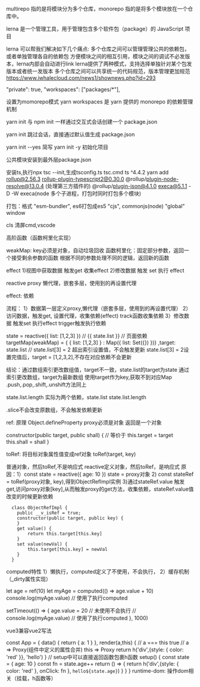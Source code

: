 multirepo 指的是将模块分为多个仓库，monorepo 指的是将多个模块放在一个仓库中。

lerna 是一个管理工具，用于管理包含多个软件包（package）的 JavaScript 项目

lerna 可以帮我们解决如下几个痛点:
    多个仓库之间可以管理管理公共的依赖包，或者单独管理各自的依赖包
    方便模块之间的相互引用，模块之间的调试不必发版本，lerna内部会自动进行link
    lerna提供了两种模式，支持选择单独针对某个包发版本或者统一发版本
    多个仓库之间可以共享统一的代码规范，版本管理更加规范
https://www.iwhalecloud.com/news1/shownews.php?id=293

"private": true,
"workspaces": ["packages/*"],

设置为momorepo模式
yarn workspaces 是 yarn 提供的 monorepo 的依赖管理机制

yarn init
与 npm init 一样通过交互式会话创建一个 package.json

yarn init
跳过会话，直接通过默认值生成 package.json

yarn init --yes 简写 yarn init -y
初始化项目

公共模块安装到最外层package.json

 安装ts,执行npx tsc --init,生成tsconfig.ts
 tsc.cmd
 ts ^4.4.2
 yarn add rollup@2.56.3 rollup-plugin-typescript2@0.30.0
 @rollup/plugin-node-resolve@13.0.4 (处理第三方插件的)
 @rollup/plugin-json@4.1.0 execa@5.1.1 -D -W
 execa(node 多个子进程，打包时同时打包多个模块)

 打包：格式 
 "esm-bundler", es6打包成es5
 "cjs", commonjs(node)
 "global" window

 cls 清屏cmd,vscode

高阶函数（函数柯里化实现）

 weakMap: key必须是对象，自动垃圾回收
 函数柯里化：固定部分参数，返回一个接受剩余参数的函数
            根据不同的参数处理不同的逻辑，返回新的函数

effect
1)视图中获取数据 触发get 收集effect
2)修改数据 触发 set 执行 effect

reactive
proxy 懒代理，嵌套多层，使用到的再设置代理
 
effect: 依赖

流程：
1）数据第一层定义proxy,懒代理（嵌套多层，使用到的再设置代理）
2）访问数据，触发get, 设置代理，收集依赖(effect) track函数收集依赖
3）修改数据 触发set 执行effect trigger触发执行依赖

state = reactive({ list: [1,2,3] })
// {{ state.list }} // 页面依赖 targetMap(weakMap) = { { list: [1,2,3] } : Map({ list: Set({}) })} ,target: state.list
// state.list[3] = 2 超出索引设置值，不会触发更新
state.list[3] = 2设置完值后，target = [1,2,3,2],不存在对应依赖不会更新

结论：通过数组索引更改数组值，target不一致，state.list的target为state
      通过索引更改数组，target为最新数组
      使用target作为key,获取不到对应Map
      .push,.pop,.shift,.unshift方法同上

state.list.length
实际为两个依赖，state.list state.list.length 

.slice不会改变原数组，不会触发依赖更新

ref: 原理 Object.defineProperty proxy必须是对象
返回是一个对象

constructor(public target, public shall) {
       // 等价于 this.target = target this.shall = shall
  }

toRef: 将目标对象属性值变成ref对象
toRef(target, key)

普通对象，然后toRef,不是响应式
reactive定义对象，然后toRef，是响应式
原因：1）const state = reactive({ age: 10 }) state = proxy对象
      2) const stateRef = toRef(proxy对象, key),得到ObjectRefImpl实例
      3)通过stateRef.value 触发get,访问proxy对象[key],从而触发proxy的get方法，收集依赖，stateRef.value值改变的时候更新依赖

      class ObjectRefImpl {
        public __v_isRef = true;
        constructor(public target, public key) {
        }
        get value() {
            return this.target[this.key]
        }
        set value(newVal) {
            this.target[this.key] = newVal
        }
      }
computed特性
1）懒执行，computed定义了不使用，不会执行， 
2）缓存机制（_dirty属性实现）

let age = ref(10)
let myAge = computed(() => age.value + 10)
console.log(myAge.value) // 使用了执行computed

setTimeout(() => {
    age.value = 20 // 未使用不会执行
    // console.log(myAge.value) // 使用了执行computed
}, 1000)

vue3兼容vue2写法

const App = {
    data() {
        return {
            a: 1
        }
    },
    render(a,this) {
        // a === this true
        // a => Proxy(组件中定义的属性合并) this => Proxy
        return h('div',{style: { color: 'red' }}, 'hello')
    }
    // setup中可以直接返回函数包裹h函数
    setup() {
        const state = { age: 10 }
        const fn = state.age++
        return () => {
            return h('div',{style: { color: 'red' }, onClick: fn }, `hello${state.age}`)
    }
        }
}
runtime-dom: 操作dom相关（挂载，h函数等）